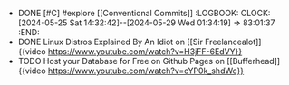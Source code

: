 - DONE [#C] #explore [[Conventional Commits]]
  :LOGBOOK:
  CLOCK: [2024-05-25 Sat 14:32:42]--[2024-05-29 Wed 01:34:19] =>  83:01:37
  :END:
- DONE Linux Distros Explained By An Idiot on [[Sir Freelancealot]]
  {{video https://www.youtube.com/watch?v=H3jFF-6EdVY}}
- TODO Host your Database for Free on Github Pages on [[Bufferhead]]
  {{video https://www.youtube.com/watch?v=cYP0k_shdWc}}